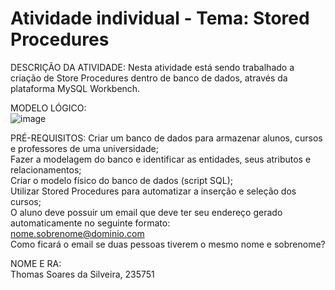 # Atividade individual - Tema: Stored Procedures
DESCRIÇÃO DA ATIVIDADE: 
Nesta atividade está sendo trabalhado a criação de Store Procedures dentro de banco de dados, através da plataforma MySQL Workbench.

MODELO LÓGICO: </br>
![image](https://github.com/ThomasJanoski/stored-procedures/assets/69875687/ae50643a-4523-4856-b758-ce936bd6b453)

PRÉ-REQUISITOS:
Criar um banco de dados para armazenar alunos, cursos e professores de uma
universidade; </br>
Fazer a modelagem do banco e identificar as entidades, seus atributos e relacionamentos; </br>
Criar o modelo físico do banco de dados (script SQL); </br>
Utilizar Stored Procedures para automatizar a inserção e seleção dos cursos; </br>
O aluno deve possuir um email que deve ter seu endereço gerado automaticamente no seguinte formato: </br>
nome.sobrenome@dominio.com </br>
Como ficará o email se duas pessoas tiverem o mesmo nome e sobrenome? </br>

NOME E RA:  </br>
Thomas Soares da Silveira, 235751
